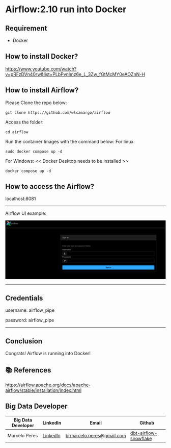# Airflow:2.10 run into Docker

## Requirement
* Docker

## How to install Docker?
https://www.youtube.com/watch?v=pRFzDVn40rw&list=PLbPvnlmz6e_L_3Zw_fGtMcMY0eAOZnN-H

## How to install Airflow?
Please Clone the repo below:
```
git clone https://github.com/wlcamargo/airflow
```

Access the folder:
```
cd airflow
```

Run the container Images with the command below:
For linux:
```
sudo docker compose up -d
```
For Windows: << Docker Desktop needs to be installed >>
```
docker compose up -d
```

## How to access the Airflow?
localhost:8081

---------------------------------------------

Airflow UI example:

![image](../images/sample-airflow-ui.png)

---------------------------------------------

## Credentials

username: airflow_pipe

password: airflow_pipe

---------------------------------------------

## Conclusion
Congrats! Airflow is running into Docker!

## 📚 References
https://airflow.apache.org/docs/apache-airflow/stable/installation/index.html

## Big Data Developer
| Big Data Developer | LinkedIn                                   | Email                        | Github                                 |
|--------------------|--------------------------------------------|------------------------------|----------------------------------------|
| Marcelo Peres      | [LinkedIn](https://www.linkedin.com/in/marcelo-peres-de/) | brmarcelo.peres@gmail.com        | [dbt-airflow-snowflake](https://github.com/Marcelo-Peres/dbt-snowflake-airflow/tree/main/airflow)   |
